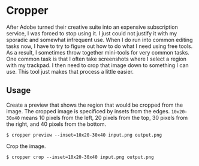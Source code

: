 # Cropper

After Adobe turned their creative suite into an expensive subscription service, I was forced to stop using it. I just could not justify it with my sporadic and somewhat infrequent use. When I do run into common editing tasks now, I have to try to figure out how to do what I need using free tools. As a result, I sometimes throw together mini-tools for very common tasks. One common task is that I often take screenshots where I select a region with my trackpad. I then need to crop that image down to something I can use. This tool just makes that process a little easier.

## Usage

Create a preview that shows the region that would be cropped from the image. The cropped image is specificed by insets from the edges. `10x20-30x40` means 10 pixels from the left, 20 pixels from the top, 30 pixels from the right, and 40 pixels from the bottom.

```console
$ cropper preview --inset=10x20-30x40 input.png output.png
```

Crop the image.

```console
$ cropper crop --inset=10x20-30x40 input.png output.png
```
